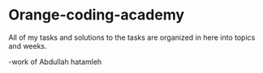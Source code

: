 # Orange-coding-academy
All of my tasks and solutions to the tasks are organized in here into topics and weeks.

-work of Abdullah hatamleh